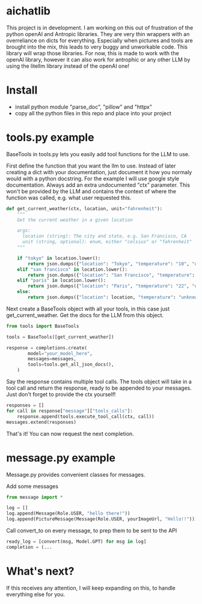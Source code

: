 # aichatlib
This project is in development. I am working on this out of frustration of the python openAI and Antropic libraries. They are very thin wrappers with an overreliance on dicts for everything. Especially when pictures and tools are brought into the mix, this leads to very buggy and unworkable code. This library will wrap those libraries. For now, this is made to work with the openAI library, however it can also work for antrophic or any other LLM by using the litellm library instead of the openAI one!

# Install
- install python module "parse_doc", "pillow" and "httpx"
- copy all the python files in this repo and place into your project

# tools.py example
BaseTools in tools.py lets you easily add tool functions for the LLM to use.

First define the function that you want the llm to use. Instead of later creating a dict with your documentation, just document it how you normaly would with a python docstring. For the example I will use google style documentation. Always add an extra undocumented "ctx" parameter. This won't be provided by the LLM and contains the context of where the function was called, e.g. what user requested this.
```python
def get_current_weather(ctx, location, unit="fahrenheit"):
    """
    Get the current weather in a given location

    args:
      location (string): The city and state, e.g. San Francisco, CA
      unit (string, optional): enum, either "celsius" or "fahrenheit"
    """

    if "tokyo" in location.lower():
        return json.dumps({"location": "Tokyo", "temperature": "10", "unit": unit})
    elif "san francisco" in location.lower():
        return json.dumps({"location": "San Francisco", "temperature": "72", "unit": unit})
    elif "paris" in location.lower():
        return json.dumps({"location": "Paris", "temperature": "22", "unit": unit})
    else:
        return json.dumps({"location": location, "temperature": "unknown"})
```

Next create a BaseTools object with all your tools, in this case just get_current_weather. Get the docs for the LLM from this object.
```python
from tools import BaseTools

tools = BaseTools([get_current_weather])

response = completions.create(
        model="your_model_here",
        messages=messages,
        tools=tools.get_all_json_docs(),
    )
```
Say the response contains multiple tool calls. The tools object will take in a tool call and return the response, ready to be appended to your messages. Just don't forget to provide the ctx yourself!
```python
responses = []
for call in response["message"]["tools_calls"]:
    response.append(tools.execute_tool_call(ctx, call))
messages.extend(responses)
```
That's it! You can now request the next completion.

# message.py example
Message.py provides convenient classes for messages.

Add some messages
```python
from message import *

log = []
log.append(Message(Role.USER, "hello there!"))
log.append(PictureMessage(Message(Role.USER, yourImageUrl, "Hello!!")))
```

Call convert_to on every message, to prep them to be sent to the API
```python
ready_log = [convert(msg, Model.GPT) for msg in log]
completion = (...
```

# What's next?
If this receives any attention, I will keep expanding on this, to handle everything else for you.




